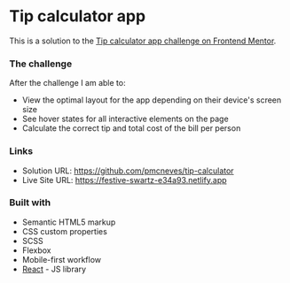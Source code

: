 # Tip calculator app

This is a solution to the [Tip calculator app challenge on Frontend Mentor](https://www.frontendmentor.io/challenges/tip-calculator-app-ugJNGbJUX).

### The challenge

After the challenge I am able to:

- View the optimal layout for the app depending on their device's screen size
- See hover states for all interactive elements on the page
- Calculate the correct tip and total cost of the bill per person

### Links

- Solution URL: https://github.com/pmcneves/tip-calculator
- Live Site URL: https://festive-swartz-e34a93.netlify.app

### Built with

- Semantic HTML5 markup
- CSS custom properties
- SCSS
- Flexbox
- Mobile-first workflow
- [React](https://reactjs.org/) - JS library




